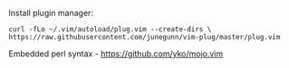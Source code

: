 Install plugin manager:

`curl -fLo ~/.vim/autoload/plug.vim --create-dirs \
    https://raw.githubusercontent.com/junegunn/vim-plug/master/plug.vim`

Embedded perl syntax - https://github.com/yko/mojo.vim
